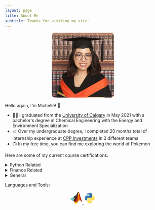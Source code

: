 ```yaml
---
layout: page
title: About Me
subtitle: Thanks for visiting my site!
---
```

<p align="center">
<img style="width:40%; border-radius: 5%;" src="/assets/img/michelle.jpg">
</p>

Hello again, I'm Michelle! 👋

- 👩‍🔬 I graduated from the [University of Calgary](https://www.ucalgary.ca/future-students/undergraduate/explore-programs/chemical-engineering) in May 2021 with a bachelor's degree in Chemical Engineering with the Energy and Environment Specialization 
- 📈 Over my undergraduate degree, I completed 20 months total of internship experience at [CPP Investments](https://www.cppinvestments.com/) in 3 different teams
- 📺 In my free time, you can find me exploring the world of Pokémon

Here are some of my current course certifications:

<details>
<summary>Python Related</summary>
    <ul>
    <li> <a href="https://michellechung-code.github.io/assets/certifications/CertificateOfCompletion_Python%20Design%20Patterns.pdf" target="_blank">Python: Design Patterns</a> - LinkedIn, Jul 2021 </li>
    <li> <a href="https://michellechung-code.github.io/assets/certifications/CertificateOfCompletion_Python%20Data%20Structures%20and%20Algorithms.pdf" target="_blank">Python Data Structures and Algorithms</a> - LinkedIn, Jul 2021 </li>
    <li> <a href="http://ude.my/UC-e4a3f8a6-2699-4b82-b22b-b2a630d57256" target="_blank">Spark and Python for Big Data with PySpark</a> - Udemy, Feb 2021 </li>
    <li> <a href="https://freecodecamp.org/certification/michellechung-code/data-analysis-with-python-v7" target="_blank">Data Analysis with Python</a> - freeCodeCamp, Dec 2020 </li>
    <li> <a href="https://freecodecamp.org/certification/michellechung-code/scientific-computing-with-python-v7" target="_blank">Scientific Computing with Python</a> - freeCodeCamp, Dec 2020 </li>
    <li> <a href="https://www.coursera.org/account/accomplishments/specialization/J7L9FN7CK8QL" target="_blank">Applied Data Science with Python Specialization</a> - Coursera, Feb 2020 </li>
    <li> <a href="https://www.coursera.org/account/accomplishments/verify/QHV9RXEYFV9Q" target="_blank">Python Classes and Inheritance</a> - Coursera, Jan 2020 </li>
    <ul>
</details>


<details>
<summary>Finance Related</summary>
    <ul>
    <li> <a href="https://www.udemy.com/certificate/UC-1f62fb6e-7c3f-4c9d-b2cf-f1b294726b11/" target="_blank">Build a Robust Stock Valuation System - Financial Modeling</a> - Udemy, May 2021 </li>
    <li> <a href="https://www.udemy.com/certificate/UC-8274eda0-27d6-4a37-b0b0-3d050d3e73ba/" target="_blank">Investment Analysis with Natural Language Processing (NLP)</a> - Udemy, May 20212021 </li>
    <ul>
</details>


<details>
<summary>General</summary>
    <ul>
    <li> <a href="https://michellechung-code.github.io/assets/certifications/CertificateOfCompletion_Advanced%20Design%20Patterns_Design%20Principles.pdf" target="_blank">Advanced Design Patterns: Design Principles</a> - LinkedIn, Jul 2021 </li>
    <li> <a href="https://coursera.org/share/3d8c89a5011ba6c9bb0ba2c42ca6f0e7" target="_blank">Problem Solving Using Computational Thinking</a> - Coursera, Jan 2021 </li>
    <ul>
</details>


<p>Languages and Tools:</p>
<p align='center'> <a href="https://www.mathworks.com/" target="_blank"> <img src="/assets/img/matlab_logo.png" alt="matlab" width="40" height="40"/> </a> <a href="https://www.python.org" target="_blank"> <img src="https://raw.githubusercontent.com/devicons/devicon/master/icons/python/python-original.svg" alt="python" width="40" height="40"/> </a> </p>
